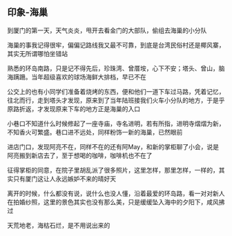 ## 印象-海巢 ##

到厦门的第一天，天气炎炎，甩开去看金门的大部队，偷组去海巢的小分队

海巢的事我记得很牢，偏偏记路线我又最不可靠，到底是台湾民俗村还是椰风寨，其实无所谓哪怕坐错站

熟悉的环岛南路，只是记不得先后，珍珠湾、曾厝垵，心下不安；塔头、曾山，脑海蹒跚。当年超级喜欢的球场海鲜大排档，早已不在

公交上的也有小同学们准备着烧烤的东西，便和他们一道下车过马路，凭着记忆，往北而行，走到塔头才发现，原来到了当年陆班接我们火车小分队的地方，于是乎原路折返，才发现原来下车的地方正是海巢的入口

小巷口不知道什么时候修起了一座寺庙，寺名进明，若有所指，进明寺熠熠为新，不知香火可繁盛。巷口进不远处，同样粉饰一新的海巢，已然眼前

进店门口，发现阿亮不在，同样不在的还有阿May，和新的掌柜聊了小会，说是阿亮搬到新店去了，至于想喝的咖啡，咖啡机也不在了

征得掌柜的同意，在院子里胡乱派了很多照片，这里怎样，那里怎样，一样的，其实只有厦门这让人永远嫉妒不来的晴好天

离开的时候，什么都没有说，说什么也没人懂，沿着最爱的环岛路，看一对对新人在拍婚纱照，这里的景色其实也没有那么美，只是缓缓坠入海中的夕阳下，咸风拂过

天荒地老，海枯石烂，是不用说出来的